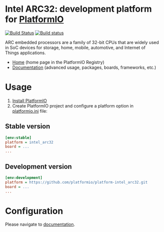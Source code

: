 # Intel ARC32: development platform for [PlatformIO](http://platformio.org)
[![Build Status](https://travis-ci.org/platformio/platform-intel_arc32.svg?branch=develop)](https://travis-ci.org/platformio/platform-intel_arc32)
[![Build status](https://ci.appveyor.com/api/projects/status/o2mw4111t1yjqch7/branch/develop?svg=true)](https://ci.appveyor.com/project/ivankravets/platform-intel_arc32/branch/develop)

ARC embedded processors are a family of 32-bit CPUs that are widely used in SoC devices for storage, home, mobile, automotive, and Internet of Things applications.

* [Home](https://registry.platformio.org/platforms/platformio/intel_arc32) (home page in the PlatformIO Registry)
* [Documentation](https://docs.platformio.org/page/platforms/intel_arc32.html) (advanced usage, packages, boards, frameworks, etc.)

# Usage

1. [Install PlatformIO](http://platformio.org)
2. Create PlatformIO project and configure a platform option in [platformio.ini](https://docs.platformio.org/page/projectconf.html) file:

## Stable version

```ini
[env:stable]
platform = intel_arc32
board = ...
...
```

## Development version

```ini
[env:development]
platform = https://github.com/platformio/platform-intel_arc32.git
board = ...
...
```

# Configuration

Please navigate to [documentation](https://docs.platformio.org/page/platforms/intel_arc32.html).
